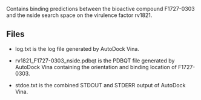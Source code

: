 Contains binding predictions between the bioactive compound F1727-0303 and the nside search space on the virulence factor rv1821.

## Files

- log.txt is the log file generated by AutoDock Vina.

- rv1821_F1727-0303_nside.pdbqt is the PDBQT file generated by AutoDock Vina containing the orientation and binding location of F1727-0303.

- stdoe.txt is the combined STDOUT and STDERR output of AutoDock Vina.

